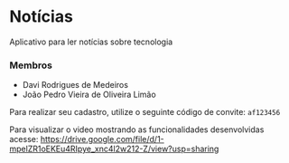 # Notícias
 Aplicativo para ler notícias sobre tecnologia

### Membros
- Davi Rodrigues de Medeiros
- João Pedro Vieira de Oliveira Limão

Para realizar seu cadastro, utilize o seguinte código de convite: `af123456`

Para visualizar o video mostrando as funcionalidades desenvolvidas acesse: https://drive.google.com/file/d/1-mpelZR1oEKEu4RIpye_xnc4l2w212-Z/view?usp=sharing
